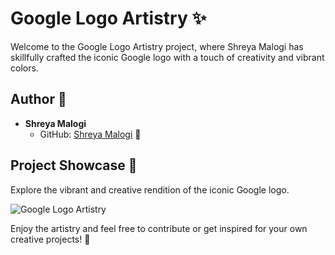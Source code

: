 
# Google Logo Artistry ✨

Welcome to the Google Logo Artistry project, where Shreya Malogi has skillfully crafted the iconic Google logo with a touch of creativity and vibrant colors.

## Author 🎨

- **Shreya Malogi**
  - GitHub: [Shreya Malogi](https://github.com/shreyamalogi) 🚀

## Project Showcase 🚀

Explore the vibrant and creative rendition of the iconic Google logo.

![Google Logo Artistry](https://github.com/CodeMacrocosm/Turtle-a-Thon-23/blob/main/Turtle-a-thon/Google%20Logo/google%20logo%20gif.gif)

Enjoy the artistry and feel free to contribute or get inspired for your own creative projects! 🎉




